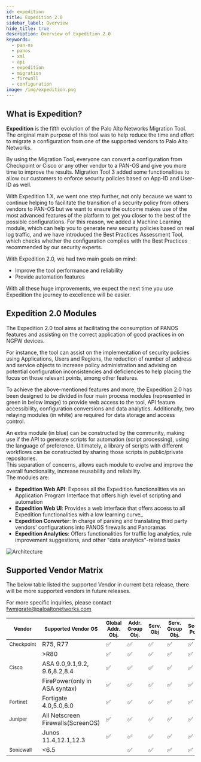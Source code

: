 ```yaml
---
id: expedition
title: Expedition 2.0
sidebar_label: Overview
hide_title: true
description: Overview of Expedition 2.0
keywords:
  - pan-os
  - panos
  - xml
  - api
  - expedition
  - migration
  - firewall
  - configuration
image: /img/expedition.png
---
```


## What is Expedition?

**Expedition** is the fifth evolution of the Palo Alto Networks Migration Tool. The original main purpose of this tool was to help reduce the time and effort to migrate a configuration from one of the supported vendors to Palo Alto Networks.

By using the Migration Tool, everyone can convert a configuration from Checkpoint or Cisco or any other vendor to a PAN-OS and give you more time to improve the results. Migration Tool 3 added some functionalities to allow our customers to enforce security policies based on App-ID and User-ID as well.

With Expedition 1.X, we went one step further, not only because we want to continue helping to facilitate the transition of a security policy from others vendors to PAN-OS but we want to ensure the outcome makes use of the most advanced features of the platform to get you closer to the best of the possible configurations. For this reason, we added a Machine Learning module, which can help you to generate new security policies based on real log traffic, and we have introduced the Best Practices Assessment Tool, which checks whether the configuration complies with the Best Practices recommended by our security experts.

With Expedition 2.0, we had two main goals on mind:

- Improve the tool performance and reliability
- Provide automation features

With all these huge improvements, we expect the next time you use Expedition the journey to excellence will be easier.  

## Expedition 2.0 Modules
The Expedition 2.0 tool aims at facilitating the consumption of PANOS features and assisting on the correct application of good practices in on NGFW devices.  

For instance, the tool can assist on the implementation of security policies using Applications, Users and Regions, 
the reduction of number of address and service objects to increase policy administration
and advising on potential configuration inconsistencies and deficiencies to help placing the focus on those relevant points, among other features.  

To achieve the above-mentioned features and more, the Expedition 2.0 has been designed to be divided in four main process modules  (represented in green in below image) to provide web access to the tool, API feature accessibility, configuration conversions and data analytics. Additionally, two relaying modules (in white) are required for data storage and access control.

An extra module (in blue) can be constructed by the community, making use if the API to generate scripts for automation (script processing), using the language of preference. Ultimately, a library of scripts with different workflows can be constructed by sharing those scripts in public/private repositories.  
This separation of concerns, allows each module to evolve and improve the overall functionality, increase reusability and reliability.  
The modules are:
- **Expedition Web API**: Exposes all the Expedition functionalities via an Application Program Interface that offers high level of scripting and automation 
- **Expedition Web UI**: Provides a web interface that offers access to all Expedition functionalities with a low learning curve_
- **Expedition Converter**: In charge of parsing and translating third party vendors' configurations into PANOS firewalls and Panoramas
- **Expedition Analytics**: Offers functionalities for traffic log analytics, rule improvement suggestions, and other "data analytics"-related tasks  


![Architecture](/img/expedition/expedition2_arc.svg "Architecture")  

## Supported Vendor Matrix 
The below table listed the supported Vendor in current beta release, there will be more supported vendors in future releases.

For more specific inquiries, please contact fwmigrate@paloaltonetworks.com  

| <small>Vendor</small>     | <small>Supported Vendor OS</small>           | <small>Global Addr. Obj.</small> | <small>Addr. Group Obj.</small> | <small>Serv. Obj</small> | <small>Serv. Group Obj.</small> | <small>Sec. Pol</small> | <small>NAT Pol.</small> | <small>Net. Int. (L3)</small> | <small>Static routes</small> | <small>VPN</small> |
|------------|-------------------------------|-------------------|------------------|-----------|------------------|----------|----------|----------------|---------------|-----|
| <small>Checkpoint</small> | R75, R77                      |       ✅           |       ✅          |    ✅      |        ✅         |    ✅     |    ✅     |      ✅         |      ✅        |     |
|            | >R80                          |       ✅           |       ✅          |    ✅      |        ✅         |    ✅     |    ✅     |      ✅         |      ✅        |     |
| <small>Cisco</small>      | ASA 9.0,9.1,9.2, 9.6,8.2,8.4   |       ✅           |       ✅          |    ✅      |        ✅         |    ✅     |    ✅     |      ✅         |      ✅        |  ✅  |
|            | FirePower(only in ASA syntax) |       ✅           |       ✅          |    ✅      |        ✅         |    ✅     |    ✅     |      ✅         |      ✅        |     |
| <small>Fortinet</small>   | Fortigate 4.0,5.0,6.0             |       ✅           |       ✅          |    ✅      |        ✅         |    ✅     |    ✅     |      ✅         |      ✅        |     |
| <small>Juniper</small>      | All Netscreen Firewalls(ScreenOS)   |       ✅           |       ✅          |    ✅      |        ✅         |    ✅     |    ✅     |      ✅         |      ✅        |  ✅  |
|            | Junos 11.4,12.1,12.3 |       ✅           |       ✅          |    ✅      |        ✅         |    ✅     |    ✅     |      ✅         |      ✅        |   ✅   |
| <small>Sonicwall</small>   | <6.5             |                  |       ✅          |    ✅      |        ✅         |    ✅     |    ✅     |      ✅         |      ✅        |     |
